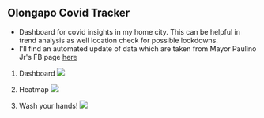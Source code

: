 ## Olongapo Covid Tracker
* Dashboard for covid insights in my home city. This can be helpful in trend analysis as well location check for possible lockdowns.
* I'll find an automated update of data which are taken from Mayor Paulino Jr's FB page [here]('https://www.facebook.com/attyrolenpaulinojr/')

1. Dashboard
![]("https://github.com/rsandagon/olongapo-covid-tracker/blob/master/images/page1.gif?raw=true")

1. Heatmap
![]("https://github.com/rsandagon/olongapo-covid-tracker/blob/master/images/page2.gif?raw=true")

1. Wash your hands!
![]("https://github.com/rsandagon/olongapo-covid-tracker/blob/master/images/page3.gif?raw=true")